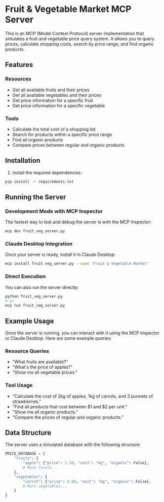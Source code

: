 # Fruit & Vegetable Market MCP Server

This is an MCP (Model Context Protocol) server implementation that simulates a fruit and vegetable price query system. It allows you to query prices, calculate shopping costs, search by price range, and find organic products.

## Features

### Resources
- Get all available fruits and their prices
- Get all available vegetables and their prices
- Get price information for a specific fruit
- Get price information for a specific vegetable

### Tools
- Calculate the total cost of a shopping list
- Search for products within a specific price range
- Find all organic products
- Compare prices between regular and organic products

## Installation

1. Install the required dependencies:

```bash
pip install -r requirements.txt
```

## Running the Server

### Development Mode with MCP Inspector

The fastest way to test and debug the server is with the MCP Inspector:

```bash
mcp dev fruit_veg_server.py
```

### Claude Desktop Integration

Once your server is ready, install it in Claude Desktop:

```bash
mcp install fruit_veg_server.py --name "Fruit & Vegetable Market"
```

### Direct Execution

You can also run the server directly:

```bash
python fruit_veg_server.py
# or
mcp run fruit_veg_server.py
```

## Example Usage

Once the server is running, you can interact with it using the MCP Inspector or Claude Desktop. Here are some example queries:

### Resource Queries
- "What fruits are available?"
- "What's the price of apples?"
- "Show me all vegetable prices."

### Tool Usage
- "Calculate the cost of 2kg of apples, 1kg of carrots, and 3 punnets of strawberries."
- "Find all products that cost between $1 and $2 per unit."
- "Show me all organic products."
- "Compare the prices of regular and organic products."

## Data Structure

The server uses a simulated database with the following structure:

```python
PRICE_DATABASE = {
    "fruits": {
        "apple": {"price": 1.20, "unit": "kg", "organic": False},
        # More fruits...
    },
    "vegetables": {
        "carrot": {"price": 0.80, "unit": "kg", "organic": False},
        # More vegetables...
    }
}
```
